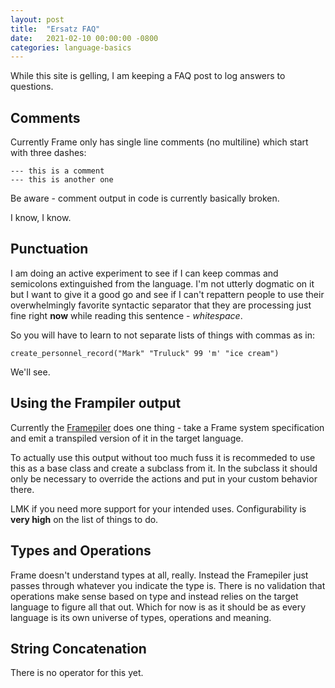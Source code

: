 ```yaml
---
layout: post
title:  "Ersatz FAQ"
date:   2021-02-10 00:00:00 -0800
categories: language-basics
---
```


While this site is gelling, I am keeping a FAQ post to log answers to questions.

## Comments

Currently Frame only has single line comments (no multiline) which start with three dashes:

```
--- this is a comment
--- this is another one
```

Be aware - comment output in code is currently basically broken.

I know, I know.

## Punctuation

I am doing an active experiment to see if I can keep commas and semicolons extinguished from the language. I'm not utterly dogmatic on it but I want to give it a good go and see if I can't repattern people to use their overwhelmingly favorite syntactic separator that they are processing just fine right **now** while reading this sentence - <i>whitespace</i>.

So you will have to learn to not separate lists of things with commas as in:

```
create_personnel_record("Mark" "Truluck" 99 'm' "ice cream")
```

We'll see.


## Using the Frampiler output

Currently the <a href="http://framepiler.frame-lang.org" target="_blank">Framepiler</a> does one thing - take a Frame system specification and emit a transpiled version of it in the target language.

To actually use this output without too much fuss it is recommeded to use this as a base class and create a subclass from it. In the subclass it should only be necessary to override the actions and put in your custom behavior there.

LMK if you need more support for your intended uses. Configurability is **very high** on the list of things to do.

## Types and Operations

Frame doesn't understand types at all, really. Instead the Framepiler just passes through whatever you indicate the type is. There is no validation that operations make sense based on type and instead relies on the target language to figure all that out. Which for now is as it should be as every language is its own universe of types, operations and meaning.

## String Concatenation

There is no operator for this yet.
